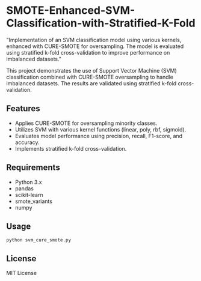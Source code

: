 # SMOTE-Enhanced-SVM-Classification-with-Stratified-K-Fold
"Implementation of an SVM classification model using various kernels, enhanced with CURE-SMOTE for oversampling. The model is evaluated using stratified k-fold cross-validation to improve performance on imbalanced datasets."
<p>This project demonstrates the use of Support Vector Machine (SVM) classification combined with CURE-SMOTE oversampling to handle imbalanced datasets. The results are validated using stratified k-fold cross-validation.</p>

<h2>Features</h2>
<ul>
  <li>Applies CURE-SMOTE for oversampling minority classes.</li>
  <li>Utilizes SVM with various kernel functions (linear, poly, rbf, sigmoid).</li>
  <li>Evaluates model performance using precision, recall, F1-score, and accuracy.</li>
  <li>Implements stratified k-fold cross-validation.</li>
</ul>

<h2>Requirements</h2>
<ul>
  <li>Python 3.x</li>
  <li>pandas</li>
  <li>scikit-learn</li>
  <li>smote_variants</li>
  <li>numpy</li>
</ul>

<h2>Usage</h2>
<pre><code>python svm_cure_smote.py</code></pre>

<h2>License</h2>
<p>MIT License</p>

